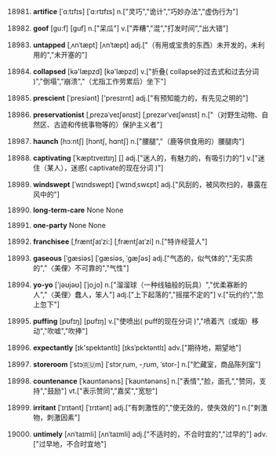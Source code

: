 18981. **artifice**
[ˈɑ:tɪfɪs]  [ˈɑ:rtɪfɪs]
n.["灵巧","诡计","巧妙办法","虚伪行为"]  

18982. **goof**
[gu:f]  [ɡuf]
n.["呆瓜"]  v.["弄糟","混","打发时间","出大错"]  

18983. **untapped**
[ˌʌnˈtæpt]  [ʌnˈtæpt]
adj.["（有用或宝贵的东西）未开发的，未利用的","未开塞的"]  

18984. **collapsed**
[kə'læpzd]  [kə'læpzd]
v.["折叠( collapse的过去式和过去分词 )","倒塌","崩溃","（尤指工作劳累后）坐下"]  

18985. **prescient**
[ˈpresiənt]  ['presɪrnt]
adj.["有预知能力的，有先见之明的"]  

18986. **preservationist**
[ˌprezəˈveɪʃənɪst]  [ˌprezərˈveɪʃənɪst]
n.["（对野生动物、自然区、古迹和传统事物等的）保护主义者"]  

18987. **haunch**
[hɔ:ntʃ]  [hɔntʃ, hɑntʃ]
n.["腰腿","（鹿等供食用的）腰腿肉"]  

18988. **captivating**
[ˈkæptɪveɪtɪŋ]  []
adj.["迷人的，有魅力的，有吸引力的"]  v.["迷住（某人），迷惑( captivate的现在分词 )"]  

18989. **windswept**
[ˈwɪndswept]  [ˈwɪndˌswɛpt]
adj.["风刮的，被风吹扫的，暴露在风中的"]  

18990. **long-term-care**
None
None

18991. **one-party**
None
None

18992. **franchisee**
[ˌfræntʃaɪˈzi:]  [ˌfræntʃaɪˈzi]
n.["特许经营人"]  

18993. **gaseous**
[ˈgæsiəs]  [ˈɡæsiəs, ˈɡæʃəs]
adj.["气态的，似气体的","无实质的","〈美俚〉不可靠的","气性"]  

18994. **yo-yo**
['jəʊjəʊ]  [ˈjoˌjo]
n.["溜溜球（一种线轴般的玩具）","优柔寡断的人","〈美俚〉蠢人，笨人"]  adj.["上下起落的","摇摆不定的"]  v.["玩约约","忽上忽下"]  

18995. **puffing**
[pʊfɪŋ]  [pʊfɪŋ]
v.["使喷出( puff的现在分词 )","喷着汽（或烟）移动","吹嘘","吹捧"]  

18996. **expectantly**
[ɪk'spektəntlɪ]  [ɪksˈpɛktəntlɪ]
adv.["期待地，期望地"]  

18997. **storeroom**
[ˈstɔ:ru:m]  [ˈstɔrˌrum, -ˌrʊm, ˈstor-]
n.["贮藏室，商品陈列室"]  

18998. **countenance**
[ˈkaʊntənəns]  [ˈkaʊntənəns]
n.["表情","脸，面孔","赞同，支持","鼓励"]  vt.["表示赞同","嘉奖","宽恕"]  

18999. **irritant**
[ˈɪrɪtənt]  [ˈɪrɪtənt]
adj.["有刺激性的","使无效的，使失效的"]  n.["刺激物，刺激因素"]  

19000. **untimely**
[ʌnˈtaɪmli]  [ʌnˈtaɪmli]
adj.["不适时的，不合时宜的","过早的"]  adv.["过早地，不合时宜地"]  

